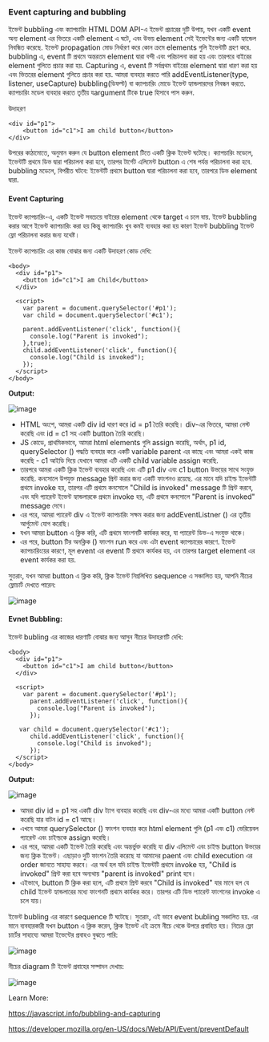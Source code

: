 ### Event capturing and bubbling

ইভেন্ট bubbling এবং ক্যাপচারিং HTML DOM API-এ ইভেন্ট প্রচারের দুটি উপায়, যখন একটি event অন্য element এর  ভিতরে একটি element এ ঘটে, এবং উভয় element সেই ইভেন্টের জন্য একটি হ্যান্ডেল নিবন্ধিত করেছে. ইভেন্ট propagation মোড নির্ধারণ করে কোন ক্রমে elements গুলি ইভেন্টটি গ্রহণ করে. bubbling এ, event টি প্রথমে অন্তরতম element দ্বারা বন্দী এবং পরিচালনা করা হয় এবং তারপরে বাইরের element গুলিতে প্রচার করা হয়. Capturing এ, event টি সর্বপ্রথম বাইরের element দ্বারা ধারণ করা হয় এবং ভিতরের element গুলিতে প্রচার করা হয়. আমরা ব্যবহার করতে পারি addEventListener(type, listener, useCapture) bubbling(ডিফল্ট) বা ক্যাপচারিং মোডে ইভেন্ট হ্যান্ডলারদের নিবন্ধন করতে. ক্যাপচারিং মডেল ব্যবহার করতে তৃতীয় যargument টিকে true হিসাবে পাস করুন.

উদাহরণ 
```
<div id="p1">  
    <button id="c1">I am child button</button>  
</div>
```
উপরের কাঠামোতে, অনুমান করুন যে button element টিতে একটি ক্লিক ইভেন্ট ঘটেছে।
ক্যাপচারিং মডেলে, ইভেন্টটি প্রথমে ডিভ দ্বারা পরিচালনা করা হবে, তারপর টার্গেট এলিমেন্ট button এ শেষ পর্যন্ত  পরিচালনা করা হবে.
bubbling মডেলে, বিপরীত ঘটবে: ইভেন্টটি প্রথমে button দ্বারা পরিচালনা করা হবে, তারপরে ডিভ element দ্বারা.

#### Event Capturing
ইভেন্ট ক্যাপচারিং-এ, একটি ইভেন্ট সবচেয়ে বাইরের element থেকে target এ চলে যায়. ইভেন্ট bubbling করার আগে ইভেন্ট ক্যাপচারিং করা হয় কিন্তু ক্যাপচারিং খুব কমই ব্যবহার করা হয় কারণ ইভেন্ট bubbling ইভেন্ট ফ্লো পরিচালনা করার জন্য যথেষ্ট।

ইভেন্ট ক্যাপচারিং এর কাজ বোঝার জন্য একটি উদাহরণ কোড দেখি:
```
<body>  
  <div id="p1">  
    <button id="c1">I am Child</button>  
  </div>  
    
  <script>  
    var parent = document.querySelector('#p1');  
    var child = document.querySelector('#c1');  
  
    parent.addEventListener('click', function(){  
      console.log("Parent is invoked");  
    },true);  
    child.addEventListener('click', function(){  
      console.log("Child is invoked");  
    });  
  </script>  
</body>  
```
**Output:**

![image](https://user-images.githubusercontent.com/712313/142607809-7e76f19f-021f-46c1-a2b8-2d78098b3321.png)

 - HTML অংশে, আমরা একটি div id ধারণ করে id = p1 তৈরি করেছি। div-এর ভিতরে, আমরা নেস্ট করেছি এবং id = c1 সহ একটি button তৈরি করেছি।
 - JS কোডে, প্রাথমিকভাবে, আমরা html elements গুলি assign করেছি, অর্থাৎ, p1 id, querySelector () পদ্ধতি ব্যবহার করে একটি variable parent এর  কাছে 
এবং আমরা একই কাজ করেছি - c1 আইডি দিয়ে যেখানে আমরা এটি একটি child variable assign করেছি.
 - তারপরে আমরা একটি ক্লিক ইভেন্ট ব্যবহার করেছি এবং এটি p1 div এবং c1 button উভয়ের সাথে সংযুক্ত করেছি. কনসোলে উপযুক্ত message প্রিন্ট করার জন্য একটি ফাংশনও রয়েছে. এর মানে যদি চাইল্ড ইভেন্টটি প্রথমে invoke হয়, তারপর এটি প্রথমে কনসোলে "Child is invoked" message টি প্রিন্ট করবে, এবং যদি প্যারেন্ট ইভেন্ট হ্যান্ডলারকে প্রথমে invoke হয়, এটি প্রথমে কনসোলে "Parent is invoked" message দেবে।
 - এর পরে, আমরা প্যারেন্ট div এ ইভেন্ট ক্যাপচারিং সক্ষম করার জন্য addEventListner () এর তৃতীয় আর্গুমেন্ট যোগ করেছি।
 - যখন আমরা button এ ক্লিক করি, এটি প্রথমে ফাংশনটি কার্যকর করে, যা প্যারেন্ট ডিভ-এ সংযুক্ত থাকে।
 - এর পরে, button টির অনক্লিক () ফাংশন run করে এবং এটা event ক্যাপচারের কারণে. ইভেন্ট ক্যাপচারিংয়ের কারণে, মূল event এর  event টি প্রথমে কার্যকর হয়, এব তারপর target element এর event কার্যকর করা হয়.

সুতরাং, যখন আমরা button এ ক্লিক করি, ক্লিক ইভেন্ট নিম্নলিখিত sequence এ সঞ্চালিত হয়, আপনি নীচের ফ্লোচার্ট দেখতে পারেন:

![image](https://user-images.githubusercontent.com/712313/142607966-a0227a6c-f5aa-4077-a694-6874fd34fe5c.png)

#### Evnet Bubbling:
ইভেন্ট bubling এর কাজের ধারণাটি বোঝার জন্য আসুন নীচের উদাহরণটি দেখি:
```
<body>  
  <div id="p1">  
    <button id="c1">I am child button</button>  
  </div>  
    
  <script>  
    var parent = document.querySelector('#p1');  
      parent.addEventListener('click', function(){  
        console.log("Parent is invoked");  
      });  
  
   var child = document.querySelector('#c1');  
      child.addEventListener('click', function(){  
        console.log("Child is invoked");  
      });  
  </script>  
</body>
```  
**Output:**

![image](https://user-images.githubusercontent.com/712313/142606233-d0f93544-18dc-49e1-83e5-4d636f61d46e.png)

- আমরা div id = p1 সহ একটি div ট্যাগ ব্যবহার করেছি এবং div-এর মধ্যে আমরা একটি button নেস্ট করেছি যার বাটন id = c1 আছে।
- এখনে আমরা querySelector () ফাংশন ব্যবহার করে html element গুলি (p1 এবং c1) ভেরিয়েবল প্যারেন্ট এবং চাইল্ডকে assign করেছি।
- এর পরে, আমরা একটি ইভেন্ট তৈরি করেছি এবং অন্তর্ভুক্ত করেছি যা div এলিমেন্ট এবং চাইল্ড button উভয়ের জন্য ক্লিক ইভেন্ট। এছাড়াও দুটি ফাংশন তৈরি করেছে যা আমাদের paent এবং child execution এর order জানতে সাহায্য করবে। এর অর্থ হল যদি চাইল্ড ইভেন্টটি প্রথমে invoke হয়, "Child is invoked" প্রিন্ট করা হবে অন্যথায় "parent is invoked" print হবে।
- এইভাবে, button টি ক্লিক করা হলে, এটি প্রথমে প্রিন্ট করবে "Child is invoked" যার মানে হল যে child ইভেন্ট হ্যান্ডলারের মধ্যে ফাংশনটি প্রথমে কার্যকর করে। তারপর এটি ডিভ প্যারেন্ট ফাংশনের invoke এ চলে যায়।

ইভেন্ট bubling এর কারণে sequence টি ঘটেছে। সুতরাং, এই ভাবে event bubling সঞ্চালিত হয়. এর মানে ব্যবহারকারী যখন button এ ক্লিক করেন, ক্লিক ইভেন্ট এই ক্রমে নীচে থেকে উপরে প্রবাহিত হয়। নিচের ফ্লো চার্টের সাহায্যে আমরা ইভেন্টের প্রবাহও বুঝতে পারি:

![image](https://user-images.githubusercontent.com/712313/142606596-d3f2f583-6c89-41d7-b51a-17896f57a89e.png)



নীচের diagram টি ইভেন্ট প্রবাহের সম্পাদন দেখায়:

![image](https://user-images.githubusercontent.com/712313/142607997-8b6caa69-3d3d-446c-a223-724218ff532e.png)

Learn More:

https://javascript.info/bubbling-and-capturing

https://developer.mozilla.org/en-US/docs/Web/API/Event/preventDefault

